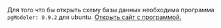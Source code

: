 Для того что бы открыть схему базы данных необходима программа `pgModeler: 0.9.2` для ubuntu. [Открыть сайт с программой.](https://pgmodeler.io/)